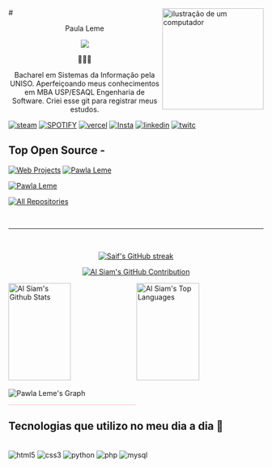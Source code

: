 <img src="https://i.pinimg.com/564x/ee/67/c4/ee67c4025ebd01629efaebaa9ed289f9.jpg" alt="ilustração de um computador" min-width="140px" max-width="1300px" width="200px" align="right">
<div align="left">
# <p align="center">Paula Leme</p>
<p align="center">
  <a href="https://github.com/pawlaleme/pawlaleme"><img src="https://readme-typing-svg.herokuapp.com?size=16&center=true&vCenter=true&width=480&lines=Desenvolvedora+Full+Stack"></a>
</p>
<p align="center">
  🦋🦋🦋
</p>
<p align="center">  Bacharel em Sistemas da Informação pela UNISO. Aperfeiçoando meus conhecimentos em MBA USP/ESAQL Engenharia de Software. Criei esse git para registrar meus estudos.  </p>

[![steam](https://img.shields.io/badge/Steam-000000?style=for-the-badge&logo=steam&logoColor=white)](https://steamcommunity.com/id/01pawla/)
[![SPOTIFY](https://img.shields.io/badge/Spotify-1ED760?&style=for-the-badge&logo=spotify&logoColor=white)](https://open.spotify.com/user/eupawlaleme)
[![vercel](https://img.shields.io/badge/Vercel-000000?style=for-the-badge&logo=vercel&logoColor=white)](https://vercel.com/pawlalemes-projects)
[![Insta](https://img.shields.io/badge/Instagram-E4405F?style=for-the-badge&logo=instagram&logoColor=white)](https://www.instagram.com/paaulaleme/)
[![linkedin](https://img.shields.io/badge/LinkedIn-0077B5?style=for-the-badge&logo=linkedin&logoColor=white)](https://www.linkedin.com/in/paulaleme/)
[![twitc](https://img.shields.io/badge/Twitch-9146FF?style=for-the-badge&logo=twitch&logoColor=white)](https://www.twitch.com/paulafps)
</div></div>

## Top Open Source -
[![Web Projects](https://github-readme-stats.vercel.app/api/pin/?username=pawlaleme&repo=web-projects&border_color=7F3FBF&bg_color=0D1117&title_color=C9D1D9&text_color=8B949E&icon_color=7F3FBF)](https://github.com/pawlaleme/FindPET)
[![Pawla Leme](https://github-readme-stats.vercel.app/api/pin/?username=pawlaleme&repo=pawlaleme&border_color=7F3FBF&bg_color=0D1117&title_color=C9D1D9&text_color=8B949E&icon_color=7F3FBF)](https://github.com/pawlaleme/FindPET)

[![Pawla Leme](https://github-readme-stats.vercel.app/api/pin/?username=pawlaleme&repo=pawlaleme&border_color=7F3FBF&bg_color=0D1117&title_color=C9D1D9&text_color=8B949E&icon_color=7F3FBF)](https://github.com/pawlaleme/pawlaleme)

<p align="left">
  <a href="https://github.com/pawlaleme?tab=repositories" target="_blank"><img alt="All Repositories" title="All Repositories" src="https://img.shields.io/badge/-All%20Repos-2962FF?style=for-the-badge&logo=koding&logoColor=white"/></a>
</p>

<br/>
<hr/>
<br/>

<p align="center">
  <a href="https://github.com/pawlaleme">
    <img src="https://github-readme-streak-stats.herokuapp.com/?user=pawlaleme&theme=radical&border=7F3FBF&background=0D1117" alt="Saif's GitHub streak"/>
  </a>
</p>

<p align="center">
  <a href="https://github.com/pawlaleme">
    <img src="https://github-profile-summary-cards.vercel.app/api/cards/profile-details?username=pawlaleme&theme=radical" alt="Al Siam's GitHub Contribution"/>
  </a>
</p>

<a> 
    <a href="https://github.com/pawlaleme"><img alt="Al Siam's Github Stats" src="https://denvercoder1-github-readme-stats.vercel.app/api?username=pawlaleme&show_icons=true&count_private=true&theme=react&border_color=7F3FBF&bg_color=0D1117&title_color=F85D7F&icon_color=F8D866" height="192px" width="49.5%"/></a>
  <a href="https://github.com/pawlaleme"><img alt="Al Siam's Top Languages" src="https://denvercoder1-github-readme-stats.vercel.app/api/top-langs/?username=pawlaleme&langs_count=8&layout=compact&theme=react&border_color=7F3FBF&bg_color=0D1117&title_color=F85D7F&icon_color=F8D866" height="192px" width="49.5%"/></a>
  <br/>
</a>


![Pawla Leme's Graph](https://github-readme-activity-graph.vercel.app/graph?username=pawlaleme&custom_title=Al%20Siam's%20GitHub%20Activity%20Graph&bg_color=0D1117&color=7F3FBF&line=7F3FBF&point=7F3FBF&area_color=FFFFFF&title_color=FFFFFF&area=true)


<p style="border-top: 0.5px solid pink; width: 50%; margin-left: 0;"></p>


## Tecnologias que utilizo no meu dia a dia 🚀

<div style="display: inline_block"><br/>
    <img align="center" alt="html5" src="https://img.shields.io/badge/HTML5-E34F26?style=for-the-badge&logo=html5&logoColor=white"   />
    <img align="center" alt="css3" src="https://img.shields.io/badge/CSS3-1572B6?style=for-the-badge&logo=css3&logoColor=white"   />
    <img align="center" alt="python" src="https://img.shields.io/badge/Python-14354C?style=for-the-badge&logo=python&logoColor=white"   />
    <img align="center" alt="php" src="https://img.shields.io/badge/PHP-777BB4?style=for-the-badge&logo=php&logoColor=white"   />
    <img align="center" alt="mysql" src="https://img.shields.io/badge/MySQL-00000F?style=for-the-badge&logo=mysql&logoColor=white"   />
</div>
</div>
